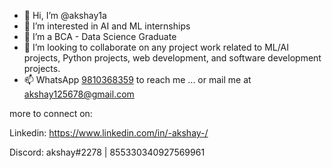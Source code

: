 - 👋 Hi, I’m @akshay1a
- 👀 I’m interested in AI and ML internships
- 🌱 I’m a BCA - Data Science Graduate
- 💞️ I’m looking to collaborate on any project work related to ML/AI projects, Python projects, web development, and software development projects.
- 📫 WhatsApp <a href="https://wa.me/919810368359/">9810368359</a> to reach me ... or mail me at akshay125678@gmail.com


more to connect on: 

Linkedin: https://www.linkedin.com/in/-akshay-/

Discord: akshay#2278 | 855330340927569961

<!---
akshay1a/akshay1a is a ✨ special ✨ repository because its `README.md` (this file) appears on your GitHub profile.
You can click the Preview link to take a look at your changes.
--->
